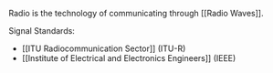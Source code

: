 Radio is the technology of communicating through [[Radio Waves]].

Signal Standards:
- [[ITU Radiocommunication Sector]] (ITU-R)
- [[Institute of Electrical and Electronics Engineers]] (IEEE)